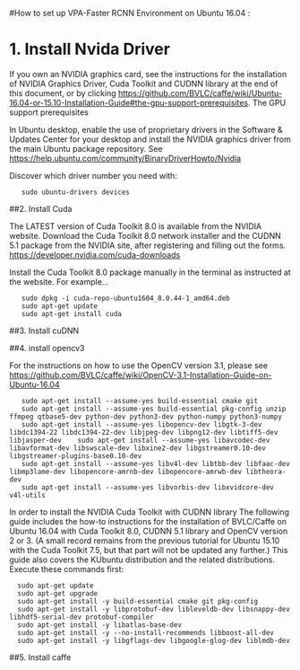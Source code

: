 #How to set up VPA-Faster RCNN Environment on Ubuntu 16.04 :

# 1. Install Nvida Driver

If you own an NVIDIA graphics card, see the instructions for the installation of NVIDIA Graphics Driver, Cuda Toolkit and CUDNN library at the end of this document, or by clicking https://github.com/BVLC/caffe/wiki/Ubuntu-16.04-or-15.10-Installation-Guide#the-gpu-support-prerequisites.
The GPU support prerequisites

In Ubuntu desktop, enable the use of proprietary drivers in the Software & Updates Center for your desktop and install the NVIDIA graphics driver from the main Ubuntu package repository. See https://help.ubuntu.com/community/BinaryDriverHowto/Nvidia

Discover which driver number you need with:
```
   sudo ubuntu-drivers devices
```

##2. Install Cuda

The LATEST version of Cuda Toolkit 8.0 is available from the NVIDIA website. Download the Cuda Toolkit 8.0 network installer and the CUDNN 5.1 package from the NVIDIA site, after registering and filling out the forms. https://developer.nvidia.com/cuda-downloads

Install the Cuda Toolkit 8.0 package manually in the terminal as instructed at the website. For example...
```
   sudo dpkg -i cuda-repo-ubuntu1604_8.0.44-1_amd64.deb
   sudo apt-get update
   sudo apt-get install cuda

```

##3. Install cuDNN

##4. install opencv3

For the instructions on how to use the OpenCV version 3.1, please see https://github.com/BVLC/caffe/wiki/OpenCV-3.1-Installation-Guide-on-Ubuntu-16.04
```
   sudo apt-get install --assume-yes build-essential cmake git
   sudo apt-get install --assume-yes build-essential pkg-config unzip ffmpeg qtbase5-dev python-dev python3-dev python-numpy python3-numpy
   sudo apt-get install --assume-yes libopencv-dev libgtk-3-dev libdc1394-22 libdc1394-22-dev libjpeg-dev libpng12-dev libtiff5-dev libjasper-dev    sudo apt-get install --assume-yes libavcodec-dev libavformat-dev libswscale-dev libxine2-dev libgstreamer0.10-dev libgstreamer-plugins-base0.10-dev
   sudo apt-get install --assume-yes libv4l-dev libtbb-dev libfaac-dev libmp3lame-dev libopencore-amrnb-dev libopencore-amrwb-dev libtheora-dev
   sudo apt-get install --assume-yes libvorbis-dev libxvidcore-dev v4l-utils
```
In order to install the NVIDIA Cuda Toolkit with CUDNN library
The following guide includes the how-to instructions for the installation of BVLC/Caffe on Ubuntu 16.04 with Cuda Toolkit 8.0, CUDNN 5.1 library and OpenCV version 2 or 3. (A small record remains from the previous tutorial for Ubuntu 15.10 with the Cuda Toolkit 7.5, but that part will not be updated any further.) This guide also covers the KUbuntu distribution and the related distributions.
Execute these commands first:
 ```  
   sudo apt-get update
   sudo apt-get upgrade
   sudo apt-get install -y build-essential cmake git pkg-config
   sudo apt-get install -y libprotobuf-dev libleveldb-dev libsnappy-dev libhdf5-serial-dev protobuf-compiler
   sudo apt-get install -y libatlas-base-dev 
   sudo apt-get install -y --no-install-recommends libboost-all-dev
   sudo apt-get install -y libgflags-dev libgoogle-glog-dev liblmdb-dev
```
##5. Install caffe

